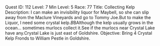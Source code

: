 Quest ID: 112
Level: 7
Min Level: 5
Race: 77
Title: Collecting Kelp
Description: I can make an invisibility liquor for Maybell, so she can slip away from the Maclure Vineyards and go to Tommy Joe.But to make the Liquor, I need some crystal kelp.$B$BAlthough the kelp usually grows in the ocean... sometimes murlocs collect it.See if the murlocs near Crystal Lake have any.Crystal Lake is just east of Goldshire.
Objective: Bring 4 Crystal Kelp Fronds to William Pestle in Goldshire.
